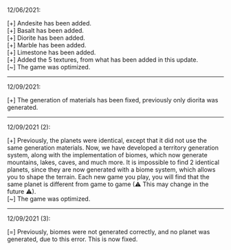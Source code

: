 12/06/2021:

[+] Andesite has been added.   
[+] Basalt has been added.    
[+] Diorite has been added.    
[+] Marble has been added.    
[+] Limestone has been added.   
[+] Added the 5 textures, from what has been added in this update.    
[~] The game was optimized.    

-------------------------

12/09/2021:

[+] The generation of materials has been fixed, previously only diorita was generated.    

-------------------------

12/09/2021 (2):

[+] Previously, the planets were identical, except that it did not use the same generation materials. Now, we have developed a territory generation system, along with the implementation of biomes, which now generate mountains, lakes, caves, and much more. It is impossible to find 2 identical planets, since they are now generated with a biome system, which allows you to shape the terrain. Each new game you play, you will find that the same planet is different from game to game (⚠ This may change in the future ⚠).     
[~] The game was optimized.

-------------------------

12/09/2021 (3):

[=] Previously, biomes were not generated correctly, and no planet was generated, due to this error. This is now fixed.    

